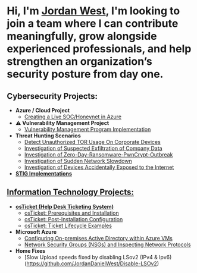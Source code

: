 <h1>Hi, I'm <a href="https://www.linkedin.com/public-profile/settings?trk=d_flagship3_profile_self_view_public_profile">Jordan West</a>,  I'm looking to join a team where I can contribute meaningfully, grow alongside experienced professionals, and help strengthen an organization’s security posture from day one.
</h1>


<h2>Cybersecurity Projects:</h2>

- <b>Azure / Cloud Project</b>
  - [Creating a Live SOC/Honeynet in Azure](https://github.com/JordanDanielWest/Cloud-SOC)
- <b>⚠️ Vulnerability Management Project</b>
  - <a href="https://github.com/JordanDanielWest/Vulnerability-Management-Program-Implementation">Vulnerability Management Program Implementation</a>
- <b> Threat Hunting Scenarios</b>
  - <a href="https://github.com/JordanDanielWest/threat-hunting-scenario-tor">Detect Unauthorized TOR Usage On Corporate Devices</a>
  - <a href="https://github.com/JordanDanielWest/Suspected-Exfiltration-of-Company-Data/tree/main"> Investigation of Suspected Exfiltration of Company Data
  - <a href="https://github.com/JordanDanielWest/Zero-Day-Ransomware-PwnCrypt-Outbreak"> Investigation of Zero-Day-Ransomware-PwnCrypt-Outbreak
  - <a href="https://github.com/JordanDanielWest/Sudden-Network-Slowdown"> Investigation of Sudden Network Slowdown
  - <a href="https://github.com/JordanDanielWest/Investigate-Devices-Accidentally-Exposed-to-the-Internet/blob/main/README.md"> Investigation of Devices Accidentally Exposed to the Internet
 - <b> <a href="https://github.com/JordanDanielWest/JordanDanielWest/tree/main/STIGS">  STIG Implementations</b>

<h2>Information Technology Projects:</h2>

- <b>osTicket (Help Desk Ticketing System)</b>
  - [osTicket: Prerequisites and Installation](https://github.com/jordandanielwest/osticket-prereqs)
  - [osTicket: Post-Installation Configuration](https://github.com/JordanDanielWest/osTicket-Post-Install-Config)
  - [osTicket: Ticket Lifecycle Examples](https://github.com/JordanDanielWest/osTicket-Lifecycle)
- <b>Microsoft Azure</b>
  - [Configuring On-premises Active Directory within Azure VMs](https://github.com/JordanDanielWest/Configure-Active-Directory-with-Azure-VM)
  - [Network Security Groups (NSGs) and Inspecting Network Protocols](https://github.com/JordanDanielWest/Network-Security-Groups-and-Inspecting-Network-Protocols)
- <b>Home Fixes</b>
  - [Slow Upload speeds fixed by disabling LSov2 (IPv4 & Ipv6)(https://github.com/JordanDanielWest/Disable-LSOv2)
